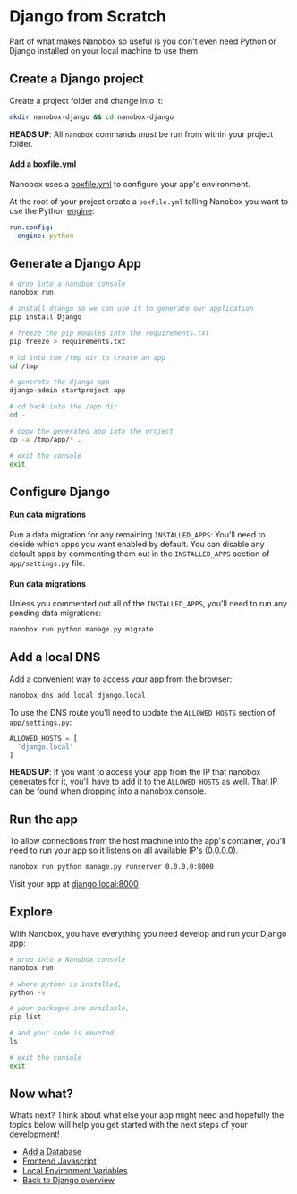 # Django from Scratch
Part of what makes Nanobox so useful is you don't even need Python or Django installed on your local machine to use them.

## Create a Django project
Create a project folder and change into it:

```bash
mkdir nanobox-django && cd nanobox-django
```

**HEADS UP**: All `nanobox` commands *must* be run from within your project folder.

#### Add a boxfile.yml
Nanobox uses a <a href="https://docs.nanobox.io/boxfile/" target="\_blank">boxfile.yml</a> to configure your app's environment.

At the root of your project create a `boxfile.yml` telling Nanobox you want to use the Python <a href="https://docs.nanobox.io/engines/" target="\_blank">engine</a>:

```yaml
run.config:
  engine: python
```

## Generate a Django App

```bash
# drop into a nanobox console
nanobox run

# install django so we can use it to generate our application
pip install Django

# freeze the pip modules into the requirements.txt
pip freeze > requirements.txt

# cd into the /tmp dir to create an app
cd /tmp

# generate the django app
django-admin startproject app

# cd back into the /app dir
cd -

# copy the generated app into the project
cp -a /tmp/app/* .

# exit the console
exit
```

## Configure Django

#### Run data migrations
Run a data migration for any remaining `INSTALLED_APPS`:
You'll need to decide which apps you want enabled by default. You can disable any default apps by commenting them out in the `INSTALLED_APPS` section of `app/settings.py` file.

#### Run data migrations
Unless you commented out all of the `INSTALLED_APPS`, you'll need to run any pending data migrations:

```bash
nanobox run python manage.py migrate
```

## Add a local DNS
Add a convenient way to access your app from the browser:

```bash
nanobox dns add local django.local
```

To use the DNS route you'll need to update the `ALLOWED_HOSTS` section of `app/settings.py`:

```python
ALLOWED_HOSTS = [
  'django.local'
]
```

**HEADS UP**: If you want to access your app from the IP that nanobox generates for it, you'll have to add it to the `ALLOWED_HOSTS` as well. That IP can be found when dropping into a nanobox console.

## Run the app
To allow connections from the host machine into the app's container, you'll need to run your app so it listens on all available IP's (0.0.0.0).

```bash
nanobox run python manage.py runserver 0.0.0.0:8000
```

Visit your app at <a href="http://django.local:8000" target="\_blank">django.local:8000</a>

## Explore
With Nanobox, you have everything you need develop and run your Django app:

```bash
# drop into a Nanobox console
nanobox run

# where python is installed,
python -v

# your packages are available,
pip list

# and your code is mounted
ls

# exit the console
exit
```

## Now what?
Whats next? Think about what else your app might need and hopefully the topics below will help you get started with the next steps of your development!

* [Add a Database](/python/django/add-a-database)
* [Frontend Javascript](/python/django/frontend-javascript)
* [Local Environment Variables](/python/django/local-evars)
* [Back to Django overview](/python/django)
